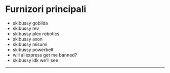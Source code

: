 # **Furnizori principali**

- skibussy gobilda
- skibussy rev
- skibussy plex robotics
- skibussy axon
- skibussy misumi
- skibussy powerbelt
- will aliexpress get me banned?
- skibussy idk we'll see
<hr>
